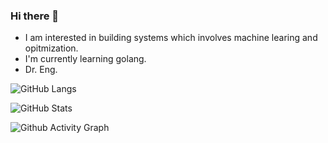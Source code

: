 ### Hi there 👋

 - I am interested in building systems which involves machine learing and opitmization.
 - I'm currently learning golang.
 - Dr. Eng.

![GitHub Langs](https://github-readme-stats.vercel.app/api/top-langs/?username=uidilr&layout=compact&theme=solarized-dark)

![GitHub Stats](https://github-readme-stats.vercel.app/api?username=uidilr&show_icons=true&theme=solarized-dark)

![Github Activity Graph](https://activity-graph.herokuapp.com/graph?username=uidilr&theme=xcode)

<!--
**uidilr/uidilr** is a ✨ _special_ ✨ repository because its `README.md` (this file) appears on your GitHub profile.

Here are some ideas to get you started:

- 🔭 I’m currently working on ...
- 🌱 I’m currently learning ...
- 👯 I’m looking to collaborate on ...
- 🤔 I’m looking for help with ...
- 💬 Ask me about ...
- 📫 How to reach me: ...
- 😄 Pronouns: ...
- ⚡ Fun fact: ...
-->
